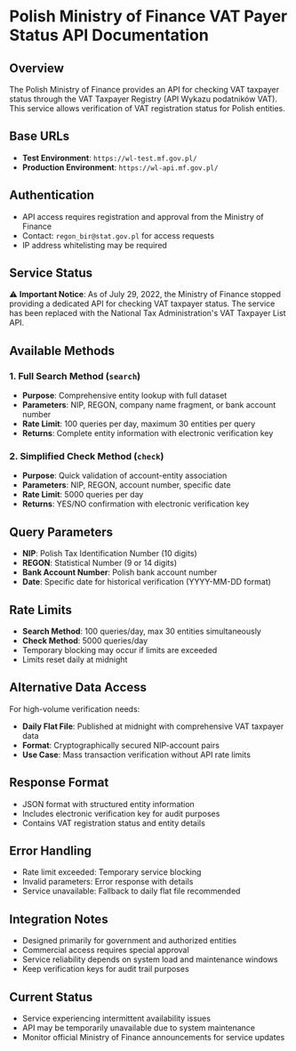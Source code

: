 # Polish Ministry of Finance VAT Payer Status API Documentation

## Overview
The Polish Ministry of Finance provides an API for checking VAT taxpayer status through the VAT Taxpayer Registry (API Wykazu podatników VAT). This service allows verification of VAT registration status for Polish entities.

## Base URLs
- **Test Environment**: `https://wl-test.mf.gov.pl/`
- **Production Environment**: `https://wl-api.mf.gov.pl/`

## Authentication
- API access requires registration and approval from the Ministry of Finance
- Contact: `regon_bir@stat.gov.pl` for access requests
- IP address whitelisting may be required

## Service Status
⚠️ **Important Notice**: As of July 29, 2022, the Ministry of Finance stopped providing a dedicated API for checking VAT taxpayer status. The service has been replaced with the National Tax Administration's VAT Taxpayer List API.

## Available Methods

### 1. Full Search Method (`search`)
- **Purpose**: Comprehensive entity lookup with full dataset
- **Parameters**: NIP, REGON, company name fragment, or bank account number
- **Rate Limit**: 100 queries per day, maximum 30 entities per query
- **Returns**: Complete entity information with electronic verification key

### 2. Simplified Check Method (`check`)
- **Purpose**: Quick validation of account-entity association
- **Parameters**: NIP, REGON, account number, specific date
- **Rate Limit**: 5000 queries per day
- **Returns**: YES/NO confirmation with electronic verification key

## Query Parameters
- **NIP**: Polish Tax Identification Number (10 digits)
- **REGON**: Statistical Number (9 or 14 digits)
- **Bank Account Number**: Polish bank account number
- **Date**: Specific date for historical verification (YYYY-MM-DD format)

## Rate Limits
- **Search Method**: 100 queries/day, max 30 entities simultaneously
- **Check Method**: 5000 queries/day
- Temporary blocking may occur if limits are exceeded
- Limits reset daily at midnight

## Alternative Data Access
For high-volume verification needs:
- **Daily Flat File**: Published at midnight with comprehensive VAT taxpayer data
- **Format**: Cryptographically secured NIP-account pairs
- **Use Case**: Mass transaction verification without API rate limits

## Response Format
- JSON format with structured entity information
- Includes electronic verification key for audit purposes
- Contains VAT registration status and entity details

## Error Handling
- Rate limit exceeded: Temporary service blocking
- Invalid parameters: Error response with details
- Service unavailable: Fallback to daily flat file recommended

## Integration Notes
- Designed primarily for government and authorized entities
- Commercial access requires special approval
- Service reliability depends on system load and maintenance windows
- Keep verification keys for audit trail purposes

## Current Status
- Service experiencing intermittent availability issues
- API may be temporarily unavailable due to system maintenance
- Monitor official Ministry of Finance announcements for service updates